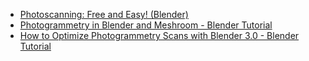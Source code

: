 - [Photoscanning: Free and Easy! (Blender)](https://youtu.be/6VjA9EfkFSc)
- [Photogrammetry in Blender and Meshroom - Blender Tutorial](https://youtu.be/L_SdlR57NtU)
- [How to Optimize Photogrammetry Scans with Blender 3.0 - Blender Tutorial](https://youtu.be/I-lH2_Ca3Dw)
